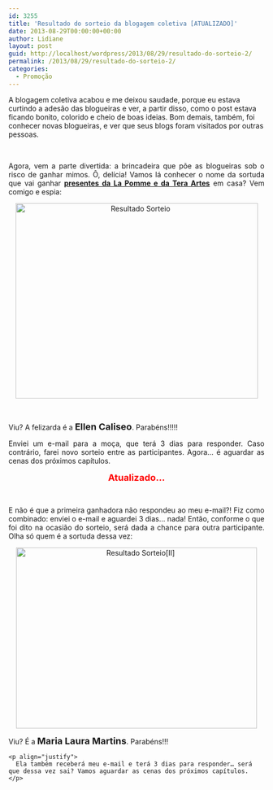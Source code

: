 ```yaml
---
id: 3255
title: 'Resultado do sorteio da blogagem coletiva [ATUALIZADO]'
date: 2013-08-29T00:00:00+00:00
author: Lidiane
layout: post
guid: http://localhost/wordpress/2013/08/29/resultado-do-sorteio-2/
permalink: /2013/08/29/resultado-do-sorteio-2/
categories:
  - Promoção
---
```

A blogagem coletiva acabou e me deixou saudade, porque eu estava curtindo a adesão das blogueiras e ver, a partir disso, como o post estava ficando bonito, colorido e cheio de boas ideias. Bom demais, também, foi conhecer novas blogueiras, e ver que seus blogs foram visitados por outras pessoas.

&nbsp;

<p align="justify">
  Agora, vem a parte divertida: a brincadeira que põe as blogueiras sob o risco de ganhar mimos. Ô, delícia! Vamos lá conhecer o nome da sortuda que vai ganhar <strong><a href="http://www.trololodemulher.com.br/2013/08/12/cores-decoracao-sorteio/">presentes da La Pomme e da Tera Artes</a></strong> em casa? Vem comigo e espia:
</p>

<!--more-->

<p align="center">
  <a href="http://www.trololodemulher.com.br/blog/wp-content/uploads/2013/08/Resultado-Sorteio.png"><img class="alignnone size-full wp-image-9743" alt="Resultado Sorteio" src="http://www.trololodemulher.com.br/blog/wp-content/uploads/2013/08/Resultado-Sorteio.png" width="477" height="384" /></a>
</p>

&nbsp;

<p align="justify">
  Viu? A felizarda é a <strong><span style="font-size: large;">Ellen Caliseo</span></strong>. Parabéns!!!!!
</p>

<p align="justify">
  Enviei um e-mail para a moça, que terá 3 dias para responder. Caso contrário, farei novo sorteio entre as participantes. Agora… é aguardar as cenas dos próximos capítulos.
</p>

<p align="center">
  <strong><span style="color: #ff0000; font-size: large;">Atualizado…</span></strong>
</p>

&nbsp;

<p align="justify">
  E não é que a primeira ganhadora não respondeu ao meu e-mail?! Fiz como combinado: enviei o e-mail e aguardei 3 dias… nada! Então, conforme o que foi dito na ocasião do sorteio, será dada a chance para outra participante. Olha só quem é a sortuda dessa vez:
</p>

<p align="justify">
  <p align="center">
    <a href="http://www.trololodemulher.com.br/blog/wp-content/uploads/2013/09/Resultado-SorteioII.png"><img class="alignnone size-full wp-image-9752" alt="Resultado Sorteio[II]" src="http://www.trololodemulher.com.br/blog/wp-content/uploads/2013/09/Resultado-SorteioII.png" width="474" height="356" /></a>
  </p>
  
  <p align="justify">
    <p align="justify">
      Viu? É a <strong><span style="font-size: large;">Maria Laura Martins</span></strong>. Parabéns!!!
    </p>
    
    <p align="justify">
      Ela também receberá meu e-mail e terá 3 dias para responder… será que dessa vez sai? Vamos aguardar as cenas dos próximos capítulos.
    </p>